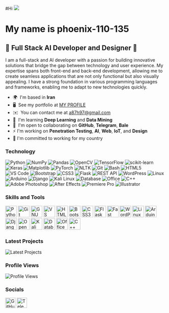 #Hi ![](https://user-images.githubusercontent.com/18350557/176309783-0785949b-9127-417c-8b55-ab5a4333674e.gif)
# My name is phoenix-110-135
## 🚀 Full Stack AI Developer and Designer 🚀

I am a full-stack and AI developer with a passion for building innovative solutions that bridge the gap between technology and user experience. My expertise spans both front-end and back-end development, allowing me to create seamless applications that are not only functional but also visually appealing. I have a strong foundation in various programming languages and frameworks, enabling me to adapt to new technologies quickly.

- 🌍  I'm based in **Iran**
- 🖥️  See my portfolio at [MY PROFILE](http://phoenix-110-135.github.io)
- ✉️  You can contact me at [a87h97@gmail.com](mailto:a87h97@gmail.com)
- 🧠  I'm learning **Deep Learning** and **Data Mining**
- 🤝  I'm open to collaborating on **GitHub**, **Telegram**, **Bale**
- ⚡ I'm working on **Penetration Testing**, **AI**, **Web**, **IoT**, and **Design**
- 🔷 I'm committed to working for my country


### Technology
![Python](https://img.shields.io/badge/Python-3776AB?style=flat&logo=python&logoColor=white)
![NumPy](https://img.shields.io/badge/Numpy-013243?style=flat&logo=numpy&logoColor=white)
![Pandas](https://img.shields.io/badge/Pandas-150458?style=flat&logo=pandas&logoColor=white)
![OpenCV](https://img.shields.io/badge/OpenCV-5C3EE8?style=flat&logo=opencv&logoColor=white)
![TensorFlow](https://img.shields.io/badge/TensorFlow-FF6F20?style=flat&logo=tensorflow&logoColor=white)
![scikit-learn](https://img.shields.io/badge/scikit--learn-F7931E?style=flat&logo=scikit-learn&logoColor=white)
![Keras](https://img.shields.io/badge/Keras-D00000?style=flat&logo=keras&logoColor=white)
![Matplotlib](https://img.shields.io/badge/Matplotlib-003B57?style=flat&logo=matplotlib&logoColor=white)
![PyTorch](https://img.shields.io/badge/PyTorch-EE4C2C?style=flat&logo=pytorch&logoColor=white)
![NLTK](https://img.shields.io/badge/NLTK-5A9BD4?style=flat&logo=nltk&logoColor=white)
![Git](https://img.shields.io/badge/Git-F05032?style=flat&logo=git&logoColor=white)
![Bash](https://img.shields.io/badge/GNU%20Bash-4EAA25?style=flat&logo=gnu-bash&logoColor=white)
![HTML5](https://img.shields.io/badge/HTML5-E34F26?style=flat&logo=html5&logoColor=white)
![VS Code](https://img.shields.io/badge/Visual%20Studio%20Code-007ACC?style=flat&logo=visual-studio-code&logoColor=white)
![Bootstrap](https://img.shields.io/badge/Bootstrap-563D7C?style=flat&logo=bootstrap&logoColor=white)
![CSS3](https://img.shields.io/badge/CSS3-1572B6?style=flat&logo=css3&logoColor=white)
![Flask](https://img.shields.io/badge/Flask-000000?style=flat&logo=flask&logoColor=white)
![REST API](https://img.shields.io/badge/REST%20API-25A3E0?style=flat&logo=rest-api&logoColor=white)
![WordPress](https://img.shields.io/badge/WordPress-21759B?style=flat&logo=wordpress&logoColor=white)
![Linux](https://img.shields.io/badge/Linux-FCC624?style=flat&logo=linux&logoColor=white)
![Arduino](https://img.shields.io/badge/Arduino-00979D?style=flat&logo=arduino&logoColor=white)
![Django](https://img.shields.io/badge/Django-092E20?style=flat&logo=django&logoColor=white)
![Kali Linux](https://img.shields.io/badge/Kali%20Linux-557C94?style=flat&logo=kali-linux&logoColor=white)
![Database](https://img.shields.io/badge/Database-003B57?style=flat&logo=mysql&logoColor=white)
![Office](https://img.shields.io/badge/Microsoft%20Office-0078D4?style=flat&logo=microsoft-office&logoColor=white)
![C++](https://img.shields.io/badge/C++-00599C?style=flat&logo=cplusplus&logoColor=white)
![Adobe Photoshop](https://img.shields.io/badge/Adobe%20Photoshop-31A8FF?style=flat&logo=adobe-photoshop&logoColor=white)
![After Effects](https://img.shields.io/badge/Adobe%20After%20Effects-9999FF?style=flat&logo=adobe-after-effects&logoColor=white)
![Premiere Pro](https://img.shields.io/badge/Adobe%20Premiere%20Pro-9999FF?style=flat&logo=adobe-premiere&logoColor=white)
![Illustrator](https://img.shields.io/badge/Adobe%20Illustrator-FF9A00?style=flat&logo=adobe-illustrator&logoColor=white)

### Skills and Tools

<p align="left">
<a href="https://www.python.org/" target="_blank" rel="noreferrer"><img src="https://raw.githubusercontent.com/danielcranney/readme-generator/main/public/icons/skills/python-colored.svg" width="36" height="36" alt="Python" /></a>
<a href="https://git-scm.com/" target="_blank" rel="noreferrer"><img src="https://raw.githubusercontent.com/danielcranney/readme-generator/main/public/icons/skills/git-colored.svg" width="36" height="36" alt="Git" /></a>
<a href="https://www.gnu.org/software/bash/" target="_blank" rel="noreferrer"><img src="https://raw.githubusercontent.com/danielcranney/readme-generator/main/public/icons/skills/gnubash.svg" width="36" height="36" alt="GNU Bash" /></a>
<a href="https://code.visualstudio.com/" target="_blank" rel="noreferrer"><img src="https://raw.githubusercontent.com/danielcranney/readme-generator/main/public/icons/skills/visualstudiocode.svg" width="36" height="36" alt="VS Code" /></a>
<a href="https://developer.mozilla.org/en-US/docs/Glossary/HTML5" target="_blank" rel="noreferrer"><img src="https://raw.githubusercontent.com/danielcranney/readme-generator/main/public/icons/skills/html5-colored.svg" width="36" height="36" alt="HTML5" /></a>
<a href="https://getbootstrap.com/" target="_blank" rel="noreferrer"><img src="https://raw.githubusercontent.com/danielcranney/readme-generator/main/public/icons/skills/bootstrap-colored.svg" width="36" height="36" alt="Bootstrap" /></a>
<a href="https://www.w3.org/TR/CSS/#css" target="_blank" rel="noreferrer"><img src="https://raw.githubusercontent.com/danielcranney/readme-generator/main/public/icons/skills/css3-colored.svg" width="36" height="36" alt="CSS3" /></a>
<a href="https://flask.palletsprojects.com/en/2.0.x/" target="_blank" rel="noreferrer"><img src="https://raw.githubusercontent.com/danielcranney/readme-generator/main/public/icons/skills/flask-colored-dark.svg" width="36" height="36" alt="Flask" /></a>
<a href="https://fastapi.tiangolo.com/" target="_blank" rel="noreferrer"><img src="https://raw.githubusercontent.com/danielcranney/readme-generator/main/public/icons/skills/fastapi-colored.svg" width="36" height="36" alt="Fast API" /></a>
<a href="https://www.adobe.com/uk/products/photoshop.html" target="_blank" rel="noreferrer"><img src="https://raw.githubusercontent.com/danielcranney/readme-generator/main/public/icons/skills/wordpress-colored.svg" width="36" height="36" alt="WordPress" /></a>
<a href="https://www.linux.org" target="_blank" rel="noreferrer"><img src="https://raw.githubusercontent.com/danielcranney/readme-generator/main/public/icons/skills/linux-colored.svg" width="36" height="36" alt="Linux" /></a>
<a href="https://store.arduino.cc/" target="_blank" rel="noreferrer"><img src="https://raw.githubusercontent.com/danielcranney/readme-generator/main/public/icons/skills/arduino-colored.svg" width="36" height="36" alt="Arduino" /></a>
<a href="https://www.djangoproject.com/" target="_blank" rel="noreferrer"><img src="https://cdn.worldvectorlogo.com/logos/django.svg" width="36" height="36" alt="Django" /></a>
<img src="https://opencv.org/wp-content/uploads/2020/07/OpenCV_logo_no_text-1.svg" width="36" height="36" alt="OpenCV" />
<a href="https://kali.org" target="_blank" rel="noreferrer"><img src="https://cdn.worldvectorlogo.com/logos/kali-1.svg" width="36" height="36" alt="Kali Linux" /></a>
<a href="https://sqliteBrowser.org" target="_blank" rel="noreferrer"><img src="https://www.svgrepo.com/show/499816/database.svg" width="36" height="36" alt="Database" /></a>
<a href="https://office.com" target="_blank" rel="noreferrer"><img src="https://www.cdnlogo.com/logos/o/96/office.svg" width="36" height="36" alt="Office" /></a>
<a href="https://office.com" target="_blank" rel="noreferrer"><img src="https://upload.wikimedia.org/wikipedia/commons/thumb/1/18/ISO_C%2B%2B_Logo.svg/1822px-ISO_C%2B%2B_Logo.svg.png" width="36" height="36" alt="C++" /></a>
</p>

### Latest Projects

![Latest Projects](https://github-readme-stats.vercel.app/api/pin/?username=phoenix-110-135&repo=your-repo-name)

### Profile Views

![Profile Views](https://komarev.com/ghpvc/?username=phoenix-110-135&color=blue)

### Socials

<p align="left">
<a href="https://www.github.com/phoenix-110-135" target="_blank" rel="noreferrer"><img src="https://raw.githubusercontent.com/danielcranney/readme-generator/main/public/icons/socials/github-dark.svg" width="32" height="32" alt="GitHub" /></a>
<a href="https://t.me/phoenix-110-135" target="_blank" rel="noreferrer"><img src="https://static.cdnlogo.com/logos/t/84/telegram.svg" width="32" height="32" alt="Telegram" /></a>
</p>
